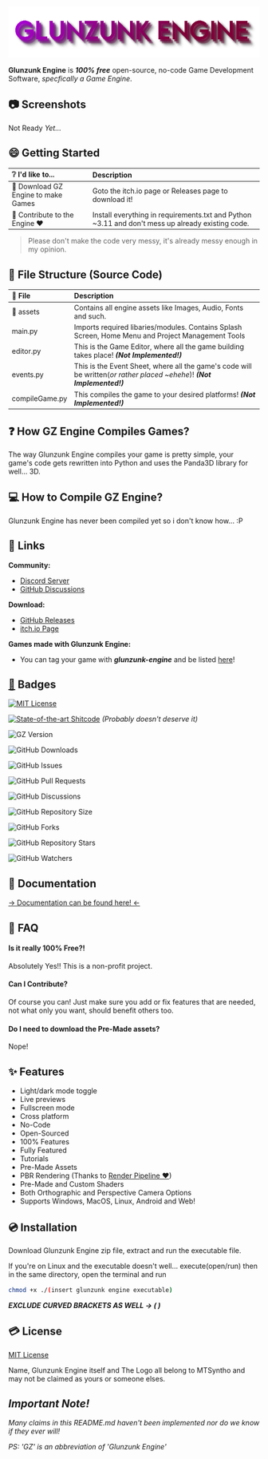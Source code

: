 
![Glunzunk Engine Title Logo](assets/ui/gztitle.png)

**Glunzunk Engine** is _**100% free**_ open-source, no-code Game Development Software, _specfically a Game Engine_.
## 📷 Screenshots 
Not Ready _Yet..._
## 😄 Getting Started

| ❔ I'd like to... | Description                |
| :-------- | :------------------------- |
| 🔽 Download GZ Engine to make Games |  Goto the itch.io page or Releases page to download it! |
| 💜 Contribute to the Engine ❤ | Install everything in requirements.txt and Python ~3.11 and don't mess up already existing code. |

> Please don't make the code very messy, it's already messy enough in my opinion.

## 📂 File Structure (Source Code) 
| 📄 File | Description |
| :-------- | :-------- |
| 📂 assets | Contains all engine assets like Images, Audio, Fonts and such.
| main.py | Imports required libaries/modules. Contains Splash Screen, Home Menu and Project Management Tools |
| editor.py | This is the Game Editor, where all the game building takes place! _**(Not Implemented!)**_ |
| events.py | This is the Event Sheet, where all the game's code will be written(_or rather placed ~ehehe_)! _**(Not Implemented!)**_ |
| compileGame.py | This compiles the game to your desired platforms! _**(Not Implemented!)**_ |

## ❓ How GZ Engine Compiles Games?
The way Glunzunk Engine compiles your game is pretty simple, your game's code gets rewritten into Python and uses the Panda3D library for well... 3D.

## 💻 How to Compile GZ Engine?
Glunzunk Engine has never been compiled yet so i don't know how... :P
## 📎 Links
**Community:**
- [Discord Server](https://discord.gg/invitelink)
- [GitHub Discussions](https://github.com/Official-IceCreeperPE/Glunzunk-Engine/discussions)

**Download:**
- [GitHub Releases](https://github.com/Official-IceCreeperPE/Glunzunk-Engine/releases)
- [itch.io Page](https://mtsyntho.itch.io/Glunzunk-Engine)

**Games made with Glunzunk Engine:**
- You can tag your game with _**glunzunk-engine**_ and be listed [here](https://itch.io/games/tag-glunzunk-engine)!
## [🦡](https://x.com/rogerbadgerman) Badges

[![MIT License](https://img.shields.io/badge/License-MIT-green.svg)](https://choosealicense.com/licenses/mit/)

[![State-of-the-art Shitcode](https://img.shields.io/static/v1?label=State-of-the-art&message=Shitcode&color=7B5804)](https://github.com/trekhleb/state-of-the-art-shitcode)
_(Probably doesn't deserve it)_

![GZ Version](https://img.shields.io/github/v/release/Official-IceCreeperPE/glunzunk-engine)

![GitHub Downloads](https://img.shields.io/github/downloads/Official-IceCreeperPE/glunzunk-engine/total)

![GitHub Issues](https://img.shields.io/github/issues/Official-IceCreeperPE/glunzunk-engine)

![GitHub Pull Requests](https://img.shields.io/github/issues-pr/Official-IceCreeperPE/glunzunk-engine)

![GitHub Discussions](https://img.shields.io/github/discussions/Official-IceCreeperPE/glunzunk-engine)


![GitHub Repository Size](https://img.shields.io/github/repo-size/Official-IceCreeperPE/glunzunk-engine)

![GitHub Forks](https://img.shields.io/github/forks/Official-IceCreeperPE/glunzunk-engine)

![GitHub Repository Stars](https://img.shields.io/github/stars/Official-IceCreeperPE/glunzunk-engine)

![GitHub Watchers](https://img.shields.io/github/watchers/Official-IceCreeperPE/glunzunk-engine)


## 📄 Documentation

[-> Documentation can be found here! <-](https://glunzunk-engine.readthedocs.io)


## 🤔 FAQ

#### Is it really 100% Free?!

Absolutely Yes!! This is a non-profit project.

#### Can I Contribute?

Of course you can! Just make sure you add or fix features that are needed, not what only you want, should benefit others too.

#### Do I need to download the Pre-Made assets?

Nope!


## ✨ Features

- Light/dark mode toggle
- Live previews
- Fullscreen mode
- Cross platform
- No-Code
- Open-Sourced
- 100% Features
- Fully Featured
- Tutorials
- Pre-Made Assets
- PBR Rendering (Thanks to [Render Pipeline ❤](https://github.com/tobspr/RenderPipeline))
- Pre-Made and Custom Shaders
- Both Orthographic and Perspective Camera Options
- Supports Windows, MacOS, Linux, Android and Web!


## 💿 Installation

Download Glunzunk Engine zip file, extract and run the executable file.

If you're on Linux and the executable doesn't well... execute(open/run) then in the same directory, open the terminal and run
```bash
chmod +x ./(insert glunzunk engine executable)
```
_**EXCLUDE CURVED BRACKETS AS WELL -> ( )**_

## 💳 License

[MIT License](https://choosealicense.com/licenses/mit/)

Name, Glunzunk Engine itself and The Logo all belong to MTSyntho and may not be claimed as yours or someone elses.


## _Important Note!_
_Many claims in this README.md haven't been implemented nor do we know if they ever will!_

_PS: 'GZ' is an abbreviation of 'Glunzunk Engine'_